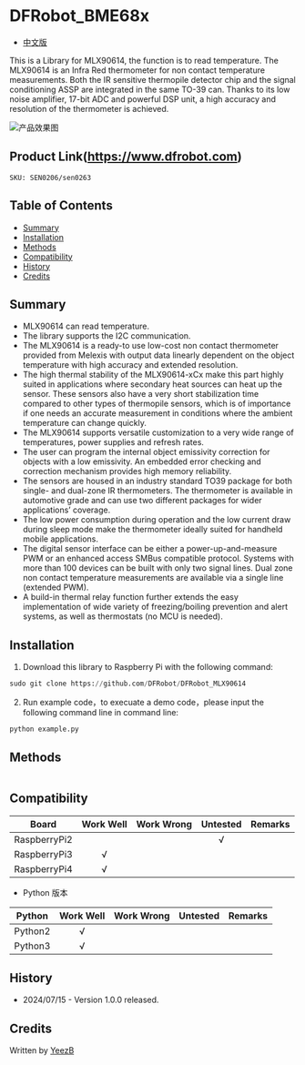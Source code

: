 # DFRobot_BME68x

* [中文版](./README_CN.md)

This is a Library for MLX90614, the function is to read temperature.
The MLX90614 is an Infra Red thermometer for non contact temperature measurements.
Both the IR sensitive thermopile detector chip and the signal conditioning ASSP are integrated in the same TO-39 can.
Thanks to its low noise amplifier, 17-bit ADC and powerful DSP unit, a high accuracy and resolution of the thermometer is achieved.

![产品效果图](../../resources/images/mmlx90614.png) 



## Product Link(https://www.dfrobot.com)
    SKU: SEN0206/sen0263

## Table of Contents

* [Summary](#summary)
* [Installation](#installation)
* [Methods](#methods)
* [Compatibility](#compatibility)
* [History](#history)
* [Credits](#credits)

## Summary
* MLX90614 can read temperature.
* The library supports the I2C communication.
* The MLX90614 is a ready-to use low-cost non contact thermometer provided from Melexis with output data linearly dependent on the object temperature with high accuracy and extended resolution.
* The high thermal stability of the MLX90614-xCx make this part highly suited in applications where secondary heat sources can heat up the sensor. These sensors also have a very short stabilization time compared to other types of thermopile sensors, which is of importance if one needs an accurate measurement in conditions where the ambient temperature can change quickly. 
* The MLX90614 supports versatile customization to a very wide range of temperatures, power supplies and refresh rates.
* The user can program the internal object emissivity correction for objects with a low emissivity. An embedded error checking and correction mechanism provides high memory reliability.
* The sensors are housed in an industry standard TO39 package for both single- and dual-zone IR thermometers. The thermometer is available in automotive grade and can use two different packages for wider applications’ coverage.
* The low power consumption during operation and the low current draw during sleep mode make the thermometer ideally suited for handheld mobile applications.
* The digital sensor interface can be either a power-up-and-measure PWM or an enhanced access SMBus compatible protocol. Systems with more than 100 devices can be built with only two signal lines. Dual zone non contact temperature measurements are available via a single line (extended PWM).
* A build-in thermal relay function further extends the easy implementation of wide variety of freezing/boiling prevention and alert systems, as well as thermostats (no MCU is needed).

## Installation

1. Download this library to Raspberry Pi with the following command:<br>
```python
sudo git clone https://github.com/DFRobot/DFRobot_MLX90614
```
2. Run example code，to execuate a demo code，please input the following command line in command line:<br>
```python
python example.py 
```

## Methods

```python

```

## Compatibility

| Board         |  Work Well    | Work Wrong   | Untested    | Remarks
| ------------ | :--: | :----: | :----: | :--: |
| RaspberryPi2 |      |        |   √    |      |
| RaspberryPi3 |  √     |        |      |      |
| RaspberryPi4 |  √   |        |        |      |

* Python 版本

| Python  |  Work Well    | Work Wrong   | Untested    | Remarks
| ------- | :--: | :----: | :----: | ---- |
| Python2 |  √   |        |        |      |
| Python3 |  √   |        |        |      |

## History

- 2024/07/15 - Version 1.0.0 released.

## Credits

Written by [YeezB](roger961130@icloud.com)